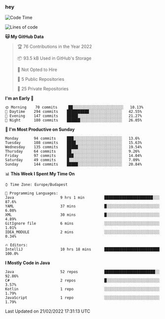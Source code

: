 ### hey

<!--START_SECTION:waka-->
![Code Time](http://img.shields.io/badge/Code%20Time-568%20hrs%2024%20mins-blue)

![Lines of code](https://img.shields.io/badge/From%20Hello%20World%20I%27ve%20Written-444%20Thousand%20lines%20of%20code-blue)

**🐱 My GitHub Data** 

> 🏆 76 Contributions in the Year 2022
 > 
> 📦 93.5 kB Used in GitHub's Storage 
 > 
> 🚫 Not Opted to Hire
 > 
> 📜 5 Public Repositories 
 > 
> 🔑 25 Private Repositories  
 > 
**I'm an Early 🐤** 

```text
🌞 Morning    70 commits     ██░░░░░░░░░░░░░░░░░░░░░░░   10.13% 
🌆 Daytime    294 commits    ██████████░░░░░░░░░░░░░░░   42.55% 
🌃 Evening    147 commits    █████░░░░░░░░░░░░░░░░░░░░   21.27% 
🌙 Night      180 commits    ██████░░░░░░░░░░░░░░░░░░░   26.05%

```
📅 **I'm Most Productive on Sunday** 

```text
Monday       94 commits     ███░░░░░░░░░░░░░░░░░░░░░░   13.6% 
Tuesday      108 commits    ████░░░░░░░░░░░░░░░░░░░░░   15.63% 
Wednesday    135 commits    █████░░░░░░░░░░░░░░░░░░░░   19.54% 
Thursday     64 commits     ██░░░░░░░░░░░░░░░░░░░░░░░   9.26% 
Friday       97 commits     ███░░░░░░░░░░░░░░░░░░░░░░   14.04% 
Saturday     49 commits     █░░░░░░░░░░░░░░░░░░░░░░░░   7.09% 
Sunday       144 commits    █████░░░░░░░░░░░░░░░░░░░░   20.84%

```


📊 **This Week I Spent My Time On** 

```text
⌚︎ Time Zone: Europe/Budapest

💬 Programming Languages: 
Java                     9 hrs 1 min         ██████████████████████░░░   87.6% 
YAML                     37 mins             █░░░░░░░░░░░░░░░░░░░░░░░░   6.08% 
XML                      30 mins             █░░░░░░░░░░░░░░░░░░░░░░░░   4.89% 
GitIgnore file           6 mins              ░░░░░░░░░░░░░░░░░░░░░░░░░   1.01% 
IDEA_MODULE              2 mins              ░░░░░░░░░░░░░░░░░░░░░░░░░   0.34%

🔥 Editors: 
IntelliJ                 10 hrs 18 mins      █████████████████████████   100.0%

```

**I Mostly Code in Java** 

```text
Java                     52 repos            ███████████████████████░░   92.86% 
C#                       2 repos             █░░░░░░░░░░░░░░░░░░░░░░░░   3.57% 
Kotlin                   1 repo              ░░░░░░░░░░░░░░░░░░░░░░░░░   1.79% 
JavaScript               1 repo              ░░░░░░░░░░░░░░░░░░░░░░░░░   1.79%

```



 Last Updated on 21/02/2022 17:31:13 UTC
<!--END_SECTION:waka-->
